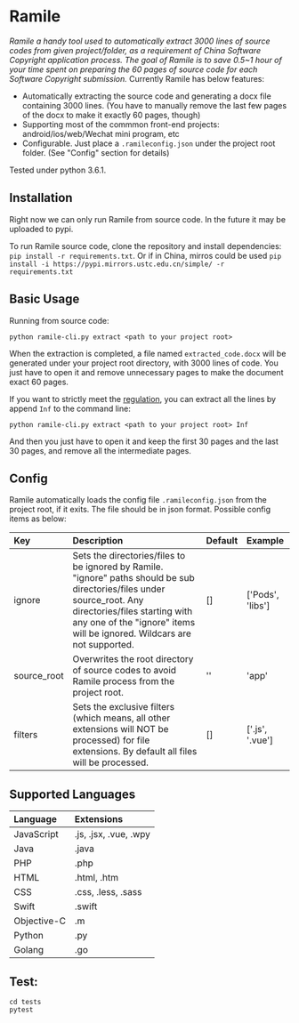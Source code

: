 # Ramile

_Ramile a handy tool used to automatically extract 3000 lines of source codes from given project/folder, as a requirement of China Software Copyright application process. The goal of Ramile is to save 0.5~1 hour of your time spent on preparing the 60 pages of source code for each Software Copyright submission._
Currently Ramile has below features:

- Automatically extracting the source code and generating a docx file containing 3000 lines. (You have to manually remove the last few pages of the docx to make it exactly 60 pages, though)
- Supporting most of the commmon front-end projects: android/ios/web/Wechat mini program, etc
- Configurable. Just place a `.ramileconfig.json` under the project root folder. (See "Config" section for details)

Tested under python 3.6.1.

## Installation

Right now we can only run Ramile from source code. In the future it may be uploaded to pypi.

To run Ramile source code, clone the repository and install dependencies: `pip install -r requirements.txt`. Or if in China, mirros could be used `pip install -i https://pypi.mirrors.ustc.edu.cn/simple/ -r requirements.txt`

## Basic Usage

Running from source code:

```
python ramile-cli.py extract <path to your project root>
```

When the extraction is completed, a file named `extracted_code.docx` will be generated under your project root directory, with 3000 lines of code. You just have to open it and remove unnecessary pages to make the document exact 60 pages.

If you want to strictly meet the [regulation](./著作权法.md#第十条-软件的鉴别材料包括程序和文档的鉴别材料), you can extract all the lines by append `Inf` to the command line:

```
python ramile-cli.py extract <path to your project root> Inf
```

And then you just have to open it and keep the first 30 pages and the last 30 pages, and remove all the intermediate pages.

## Config

Ramile automatically loads the config file `.ramileconfig.json` from the project root, if it exits. The file should be in json format. Possible config items as below:

| Key         | Description                                                                                                                                                                                                                          | Default | Example          |
| :---------- | :----------------------------------------------------------------------------------------------------------------------------------------------------------------------------------------------------------------------------------- | :------ | :--------------- |
| ignore      | Sets the directories/files to be ignored by Ramile. "ignore" paths should be sub directories/files under source_root. Any directories/files starting with any one of the "ignore" items will be ignored. Wildcars are not supported. | []      | ['Pods', 'libs'] |
| source_root | Overwrites the root directory of source codes to avoid Ramile process from the project root.                                                                                                                                         | ''      | 'app'            |
| filters     | Sets the exclusive filters (which means, all other extensions will NOT be processed) for file extensions. By default all files will be processed.                                                                                    | []      | ['.js', '.vue']  |

## Supported Languages

| Language    | Extensions            |
| :---------- | :-------------------- |
| JavaScript  | .js, .jsx, .vue, .wpy |
| Java        | .java                 |
| PHP         | .php                  |
| HTML        | .html, .htm           |
| CSS         | .css, .less, .sass    |
| Swift       | .swift                |
| Objective-C | .m                    |
| Python      | .py                   |
| Golang      | .go                   |

## Test:

```shell
cd tests
pytest
```
